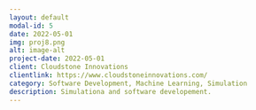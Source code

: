 ```yaml
---
layout: default
modal-id: 5
date: 2022-05-01
img: proj8.png
alt: image-alt
project-date: 2022-05-01
client: Cloudstone Innovations
clientlink: https://www.cloudstoneinnovations.com/
category: Software Development, Machine Learning, Simulation
description: Simulationa and software developement.
---
```

